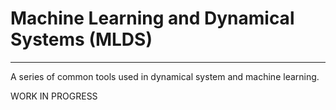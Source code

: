 # Machine Learning and Dynamical Systems (MLDS)

-----------------

A series of common tools used in dynamical system and machine learning.

WORK IN PROGRESS
